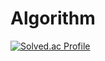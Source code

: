 # Algorithm
[![Solved.ac Profile](http://mazassumnida.wtf/api/v2/generate_badge?boj=ljh0903)](https://solved.ac/ljh0903/)